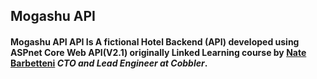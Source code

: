## Mogashu API 
#### Mogashu API API Is A fictional Hotel Backend (API) developed using ASPnet Core Web API(V2.1) originally Linked Learning course by [Nate Barbetteni](https://www.linkedin.com/in/nbarbettini) *CTO and Lead Engineer at Cobbler*.